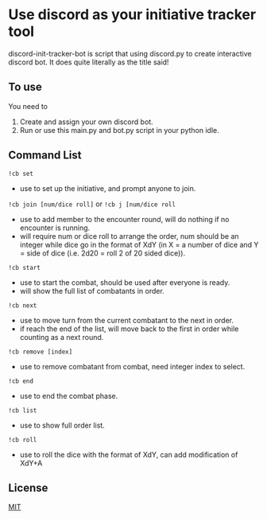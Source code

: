
# Use discord as your initiative tracker tool
discord-init-tracker-bot is script that using discord.py to create interactive discord bot. It does quite literally as the title said!

## To use

You need to 
1. Create and assign your own discord bot.
2. Run or use this main.py and bot.py script in your python idle.



## Command List

`!cb set`
- use to set up the initiative, and prompt anyone to join.

`!cb join [num/dice roll]` or `!cb j [num/dice roll`
- use to add member to the encounter round, will do nothing if no encounter is running.
- will require num or dice roll to arrange the order, num should be an integer while dice go in the format of XdY (in X = a number of dice and Y = side of dice (i.e. 2d20 = roll 2 of 20 sided dice)).

`!cb start`
- use to start the combat, should be used after everyone is ready.
- will show the full list of combatants in order.

`!cb next`
- use to move turn from the current combatant to the next in order.
- if reach the end of the list, will move back to the first in order while counting as a next round.

`!cb remove [index]`
- use to remove combatant from combat, need integer index to select.

`!cb end`
- use to end the combat phase.

`!cb list`
- use to show full order list.


`!cb roll`
- use to roll the dice with the format of XdY, can add modification of XdY+A
## License

[MIT](https://choosealicense.com/licenses/mit/)
